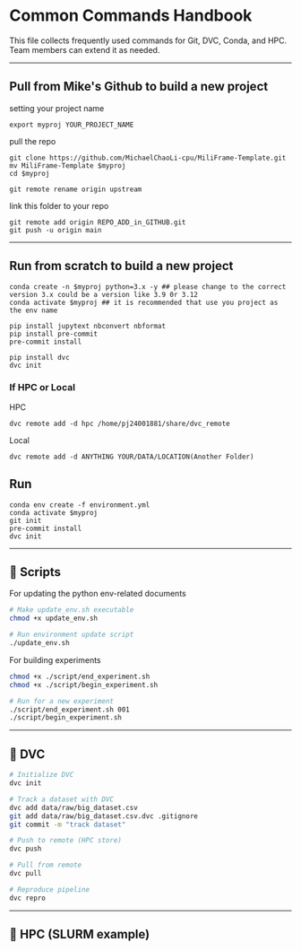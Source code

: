 # Common Commands Handbook

This file collects frequently used commands for Git, DVC, Conda, and HPC.
Team members can extend it as needed.

---


## Pull from Mike's Github to build a new project
setting your project name
```
export myproj YOUR_PROJECT_NAME
```

pull the repo
```
git clone https://github.com/MichaelChaoLi-cpu/MiliFrame-Template.git
mv MiliFrame-Template $myproj
cd $myproj

git remote rename origin upstream
```

link this folder to your repo
```
git remote add origin REPO_ADD_in_GITHUB.git
git push -u origin main
```

---

## Run from scratch to build a new project
```
conda create -n $myproj python=3.x -y ## please change to the correct version 3.x could be a version like 3.9 0r 3.12
conda activate $myproj ## it is recommended that use you project as the env name

pip install jupytext nbconvert nbformat
pip install pre-commit
pre-commit install

pip install dvc
dvc init
```

### If HPC or Local
HPC
```
dvc remote add -d hpc /home/pj24001881/share/dvc_remote
```

Local
```
dvc remote add -d ANYTHING YOUR/DATA/LOCATION(Another Folder)
```


## Run 
```
conda env create -f environment.yml
conda activate $myproj
git init
pre-commit install
dvc init
```

---

## 🔹 Scripts

For updating the python env-related documents
```bash
# Make update_env.sh executable
chmod +x update_env.sh

# Run environment update script
./update_env.sh
```
For building experiments
```bash
chmod +x ./script/end_experiment.sh
chmod +x ./script/begin_experiment.sh

# Run for a new experiment
./script/end_experiment.sh 001
./script/begin_experiment.sh
```

---

## 🔹 DVC

```bash
# Initialize DVC
dvc init

# Track a dataset with DVC
dvc add data/raw/big_dataset.csv
git add data/raw/big_dataset.csv.dvc .gitignore
git commit -m "track dataset"

# Push to remote (HPC store)
dvc push

# Pull from remote
dvc pull

# Reproduce pipeline
dvc repro
```

---

## 🔹 HPC (SLURM example)

```bash

```
